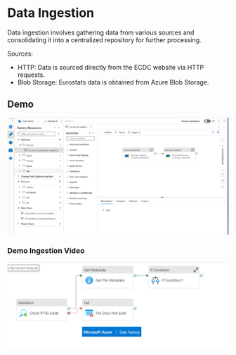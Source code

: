 # Data Ingestion

Data ingestion involves gathering data from various sources and consolidating it into a centralized repository for further processing.

Sources:
- HTTP: Data is sourced directly from the ECDC website via HTTP requests.
- Blob Storage: Eurostats data is obtained from Azure Blob Storage.

## Demo
![Data Factory for Integeration and Orchestration](../image/ingest/data_factory_overview.png)

### Demo Ingestion Video
[![Ingestion Video](../image/ingest/youtube_ingest_thumbnail.png)](https://youtu.be/_VPyWIOFi7s)